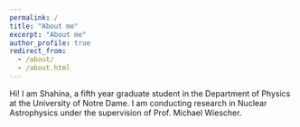 ```yaml
---
permalink: /
title: "About me"
excerpt: "About me"
author_profile: true
redirect_from: 
  - /about/
  - /about.html
---
```


Hi! I am Shahina, a fifth year graduate student in the Department of Physics at the University of Notre Dame. I am conducting research in Nuclear Astrophysics under the supervision of Prof. Michael Wiescher.
